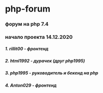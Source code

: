 # php-forum
### форум на php 7.4

### начало проекта 14.12.2020


##### 1. rillit00 - фронтенд

##### 2. html1992 - дурачек (друг php1995)

##### 3. php1995 - руководитель и бекенд на php

##### 4. Anton029 - фронтенд
